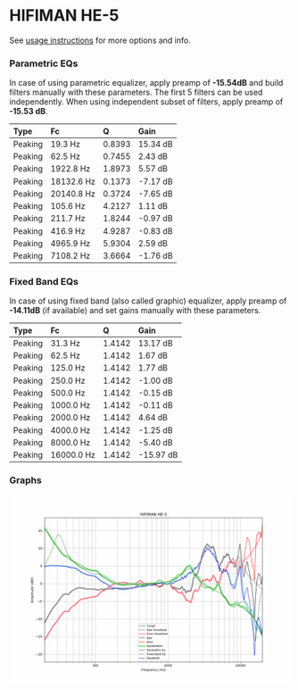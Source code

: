 # HIFIMAN HE-5
See [usage instructions](https://github.com/jaakkopasanen/AutoEq#usage) for more options and info.

### Parametric EQs
In case of using parametric equalizer, apply preamp of **-15.54dB** and build filters manually
with these parameters. The first 5 filters can be used independently.
When using independent subset of filters, apply preamp of **-15.53 dB**.

| Type    | Fc         |      Q | Gain     |
|:--------|:-----------|:-------|:---------|
| Peaking | 19.3 Hz    | 0.8393 | 15.34 dB |
| Peaking | 62.5 Hz    | 0.7455 | 2.43 dB  |
| Peaking | 1922.8 Hz  | 1.8973 | 5.57 dB  |
| Peaking | 18132.6 Hz | 0.1373 | -7.17 dB |
| Peaking | 20140.8 Hz | 0.3724 | -7.65 dB |
| Peaking | 105.6 Hz   | 4.2127 | 1.11 dB  |
| Peaking | 211.7 Hz   | 1.8244 | -0.97 dB |
| Peaking | 416.9 Hz   | 4.9287 | -0.83 dB |
| Peaking | 4965.9 Hz  | 5.9304 | 2.59 dB  |
| Peaking | 7108.2 Hz  | 3.6664 | -1.76 dB |

### Fixed Band EQs
In case of using fixed band (also called graphic) equalizer, apply preamp of **-14.11dB**
(if available) and set gains manually with these parameters.

| Type    | Fc         |      Q | Gain      |
|:--------|:-----------|:-------|:----------|
| Peaking | 31.3 Hz    | 1.4142 | 13.17 dB  |
| Peaking | 62.5 Hz    | 1.4142 | 1.67 dB   |
| Peaking | 125.0 Hz   | 1.4142 | 1.77 dB   |
| Peaking | 250.0 Hz   | 1.4142 | -1.00 dB  |
| Peaking | 500.0 Hz   | 1.4142 | -0.15 dB  |
| Peaking | 1000.0 Hz  | 1.4142 | -0.11 dB  |
| Peaking | 2000.0 Hz  | 1.4142 | 4.64 dB   |
| Peaking | 4000.0 Hz  | 1.4142 | -1.25 dB  |
| Peaking | 8000.0 Hz  | 1.4142 | -5.40 dB  |
| Peaking | 16000.0 Hz | 1.4142 | -15.97 dB |

### Graphs
![](./HIFIMAN%20HE-5.png)
